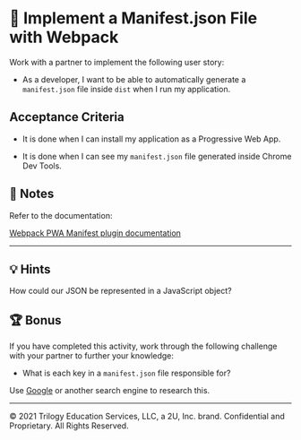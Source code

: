# 📖 Implement a Manifest.json File with Webpack

Work with a partner to implement the following user story:

* As a developer, I want to be able to automatically generate a `manifest.json` file inside `dist` when I run my application.

## Acceptance Criteria

* It is done when I can install my application as a Progressive Web App.

* It is done when I can see my `manifest.json` file generated inside Chrome Dev Tools.

## 📝 Notes

Refer to the documentation:

[Webpack PWA Manifest plugin documentation](https://www.npmjs.com/package/webpack-pwa-manifest)

---

## 💡 Hints

How could our JSON be represented in a JavaScript object?

## 🏆 Bonus

If you have completed this activity, work through the following challenge with your partner to further your knowledge:

* What is each key in a `manifest.json` file responsible for?

Use [Google](https://www.google.com) or another search engine to research this.

---
© 2021 Trilogy Education Services, LLC, a 2U, Inc. brand. Confidential and Proprietary. All Rights Reserved.